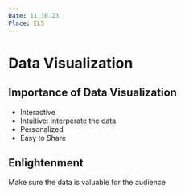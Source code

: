 ```yaml
---
Date: 11.10.23
Place: EL5
---
```


# Data Visualization

## Importance of Data Visualization

- Interactive
- Intuitive: interperate the data
- Personalized
- Easy to Share

## Enlightenment

Make sure the data is valuable for the audience